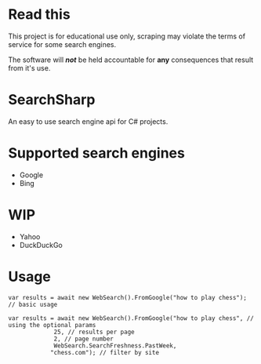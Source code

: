 # Read this
This project is for educational use only, scraping may violate the terms of service for some search engines.

The software will ***not*** be held accountable for **any** consequences that result from it's use. 

# SearchSharp
An easy to use search engine api for C# projects.

# Supported search engines
- Google
- Bing

# WIP
- Yahoo
- DuckDuckGo

# Usage
    var results = await new WebSearch().FromGoogle("how to play chess"); // basic usage
    
    var results = await new WebSearch().FromGoogle("how to play chess", // using the optional params
                 25, // results per page
                 2, // page number
                 WebSearch.SearchFreshness.PastWeek,
                "chess.com"); // filter by site
